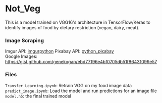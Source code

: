 # Not_Veg

This is a model trained on VGG16's architecture in TensorFlow/Keras to identify images of food by dietary restriction (vegan, dairy, meat).

### Image Scraping
Imgur API: [imgurpython](https://github.com/Imgur/imgurpython)
Pixabay API: [python_pixabay](https://github.com/faraco/python-pixabay)  
Google Images: https://gist.github.com/genekogan/ebd77196e4bf0705db51f86431099e57

### Files
`Transfer Learning.ipynb`: Retrain VGG on my food image data  
`predict_image.ipynb`: Load the model and run predictions for an image file  
`model.h5`: the final trained model
